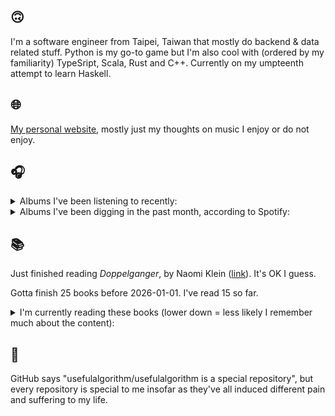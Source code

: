 ## 🙃

I'm a software engineer from Taipei, Taiwan that mostly do backend & data related stuff. Python is my go-to game but I'm also cool with (ordered by my familiarity) TypeSript, Scala, Rust and C++. Currently on my umpteenth attempt to learn Haskell.

## 🌐

[My personal website](https://usefulalgorithm.github.io/), mostly just my thoughts on music I enjoy or do not enjoy.

## 🎧

<details>
<summary>Albums I've been listening to recently:</summary>

- _Shifted_, by Conna Haraway
- _Spaces In Between_, by Michael J. Blood
- _Mossbane Lantern_, by Sallow Moth
- _Liminality / Dream State Return_, by Elder
- _HUMAN ERROR CLUB_, by HUMAN ERROR CLUB
- _2000: In Search Of The Endless Sky_, by Fleshwater
- _Sysivalo_, by Ø, Mika Vainio
- _General Patterns_, by Mammo
- _Pink_, by Boris
- _Heavy Rocks (2011)_, by Boris
- _A Danger to Ourselves_, by Lucrecia Dalt
- _Pieces of a Man_, by Gil Scott-Heron

</details>

<details>
<summary>Albums I've been digging in the past month, according to Spotify:</summary>

- _Liminality / Dream State Return_, by Elder
- _Mossbane Lantern_, by Sallow Moth
- _wishful thinking_, by Duval Timothy
- _Friend_, by james K
- _Wide Awake_, by Mechatok
- _HUMAN ERROR CLUB_, by HUMAN ERROR CLUB
- _A Danger to Ourselves_, by Lucrecia Dalt
- _Today, I Wrote Nothing_, by billy woods
- _Easy Lover_, by Martin Miller
- _Black Noise_, by Quinton Barnes
- _Instant Holograms On Metal Film_, by Stereolab
- _CRUX_, by Al Wootton
- _The Maiden_, by The Sound Of Animals Fighting

</details>

## 📚

Just finished reading _Doppelganger_, by Naomi Klein ([link](https://hardcover.app/books/doppelganger-9)). It's OK I guess.

Gotta finish 25 books before 2026-01-01. I've read 15 so far.

<details>
<summary>I'm currently reading these books (lower down = less likely I remember much about the content):</summary>

- _Bad Infinity: Selected Writings_, by Aria Dean ([link](https://hardcover.app/books/bad-infinity))
- _The Absence of Myth: Writings on Surrealism_, by Georges Bataille, Michael   Richardson ([link](https://hardcover.app/books/the-absence-of-myth-writings-on-surrealism))
- _Genesis and Trace: Derrida Reading Husserl and Heidegger_, by Paola Marrati, Simon Sparks ([link](https://hardcover.app/books/genesis-and-trace))
- _Philosophical Chemistry: Genealogy of a Scientific Field_, by Manuel DeLanda ([link](https://hardcover.app/books/philosophical-chemistry))
- _Political Categories: Thinking Beyond Concepts_, by Michael Marder ([link](https://hardcover.app/books/political-categories))
- _Regeneration_, by Pat Barker ([link](https://hardcover.app/books/regeneration-1991))
- _K-punk_, by Mark Fisher ([link](https://hardcover.app/books/k-punk-2018))
- _A Biography of Ordinary Man: On Authorities and Minorities_, by François Laruelle, Jessie Hock, and friends ([link](https://hardcover.app/books/a-biography-of-ordinary-man))
- _A Short History of Decay_, by Emil M. Cioran, Richard Howard ([link](https://hardcover.app/books/a-short-history-of-decay))
- _Anti-Oedipus_, by Gilles Deleuze, Félix Guattari ([link](https://hardcover.app/books/anti-oedipus))
- _A Thousand Plateaus_, by Gilles Deleuze, Félix Guattari ([link](https://hardcover.app/books/a-thousand-plateaus))

</details>

## 💬

GitHub says "usefulalgorithm/usefulalgorithm is a special repository", but every repository is special to me insofar as they've all induced different pain and suffering to my life.